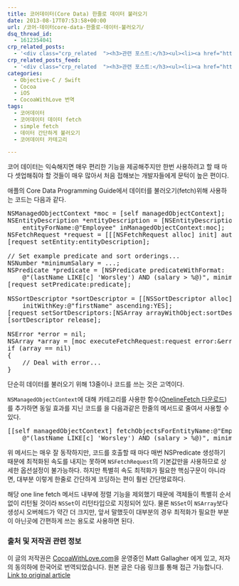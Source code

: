 ```yaml
---
title: 코어데이터(Core Data) 한줄로 데이터 불러오기
date: 2013-08-17T07:53:58+00:00
url: /코어-데이터core-data-한줄로-데이터-불러오기/
dsq_thread_id:
  - 1612354041
crp_related_posts:
  - '<div class="crp_related  "><h3>관련 포스트:</h3><ul><li><a href="https://www.letmecompile.com/kotlin-coroutine-vs-javascript-async-comparison/"     class="post-873"><span class="crp_title">JavaScript 개발자에게 Kotlin coroutine 10분만에 이해시키기</span></a></li><li><a href="https://www.letmecompile.com/swift-struct-vs-class-%ec%b0%a8%ec%9d%b4%ec%a0%90-%eb%b9%84%ea%b5%90-%eb%b6%84%ec%84%9d/"     class="post-706"><span class="crp_title">Swift struct vs. class 차이점 비교 분석</span></a></li><li><a href="https://www.letmecompile.com/redis-cluster-sentinel-overview/"     class="post-770"><span class="crp_title">레디스 클러스터, 센티넬 구성 및 동작 방식</span></a></li><li><a href="https://www.letmecompile.com/how-cloudflare-works/"     class="post-739"><span class="crp_title">클라우드플레어(Cloudflare) 동작 원리</span></a></li><li><a href="https://www.letmecompile.com/api-auth-jwt-jwk-explained/"     class="post-800"><span class="crp_title">API 서버 인증을 위한 JWT와 JWK 이해하기</span></a></li></ul><div class="crp_clear"></div></div>'
crp_related_posts_feed:
  - '<div class="crp_related  "><h3>관련 포스트:</h3><ul><li><a href="https://www.letmecompile.com/kotlin-coroutine-vs-javascript-async-comparison/"     class="post-873"><span class="crp_title">JavaScript 개발자에게 Kotlin coroutine 10분만에 이해시키기</span></a></li><li><a href="https://www.letmecompile.com/swift-struct-vs-class-%ec%b0%a8%ec%9d%b4%ec%a0%90-%eb%b9%84%ea%b5%90-%eb%b6%84%ec%84%9d/"     class="post-706"><span class="crp_title">Swift struct vs. class 차이점 비교 분석</span></a></li><li><a href="https://www.letmecompile.com/redis-cluster-sentinel-overview/"     class="post-770"><span class="crp_title">레디스 클러스터, 센티넬 구성 및 동작 방식</span></a></li><li><a href="https://www.letmecompile.com/how-cloudflare-works/"     class="post-739"><span class="crp_title">클라우드플레어(Cloudflare) 동작 원리</span></a></li><li><a href="https://www.letmecompile.com/api-auth-jwt-jwk-explained/"     class="post-800"><span class="crp_title">API 서버 인증을 위한 JWT와 JWK 이해하기</span></a></li></ul><div class="crp_clear"></div></div>'
categories:
  - Objective-C / Swift
  - Cocoa
  - iOS
  - CocoaWithLove 번역
tags:
  - 코어데이터
  - 코어데이터 데이터 fetch
  - simple fetch
  - 데이터 간단하게 불러오기
  - 코어데이터 카테고리

---
```

코어 데이터는 익숙해지면 매우 편리한 기능을 제공해주지만 한번 사용하려고 할 때 마다 셋업해줘야 할 것들이 매우 많아서 처음 접해보는 개발자들에게 문턱이 높은 편이다.

애플의 Core Data Programming Guide에서 데이터를 불러오기(fetch)위해 사용하는 코드는 다음과 같다.

<pre>NSManagedObjectContext *moc = [self managedObjectContext];
NSEntityDescription *entityDescription = [NSEntityDescription
    entityForName:@"Employee" inManagedObjectContext:moc];
NSFetchRequest *request = [[[NSFetchRequest alloc] init] autorelease];
[request setEntity:entityDescription];

// Set example predicate and sort orderings...
NSNumber *minimumSalary = ...;
NSPredicate *predicate = [NSPredicate predicateWithFormat:
    @"(lastName LIKE[c] 'Worsley') AND (salary &gt; %@)", minimumSalary];
[request setPredicate:predicate];

NSSortDescriptor *sortDescriptor = [[NSSortDescriptor alloc]
    initWithKey:@"firstName" ascending:YES];
[request setSortDescriptors:[NSArray arrayWithObject:sortDescriptor]];
[sortDescriptor release];

NSError *error = nil;
NSArray *array = [moc executeFetchRequest:request error:&error];
if (array == nil)
{
    // Deal with error...
}
</pre>

단순히 데이터를 불러오기 위해 13줄이나 코드를 쓰는 것은 고역이다.

`NSManagedObjectContext`에 대해 카테고리를 사용한 함수([OnelineFetch 다운로드][1])를 추가하면 동일 효과를 지닌 코드를 을 다음과같은 한줄의 메서드로 줄여서 사용할 수 있다.

<pre>[[self managedObjectContext] fetchObjectsForEntityName:@"Employee" withPredicate:
    @"(lastName LIKE[c] 'Worsley') AND (salary &gt; %@)", minimumSalary];
</pre>

위 메서드는 매우 잘 동작하지만, 코드를 호출할 때 마다 매번 NSPredicate 생성하기 때문에 최적화된 속도를 내지는 못하며 `NSFetchRequest`의 기본값만을 사용하므로 상세한 옵션설정이 불가능하다. 하지만 특별히 속도 최적화가 필요한 핵심구문이 아니라면, 대부분 이렇게 한줄로 간단하게 코딩하는 편이 훨씬 간단명료하다.

해당 one line fetch 메서드 내부에 정렬 기능을 제외했기 때문에 객체들이 특별히 순서없이 리턴될 것이라 `NSSet`이 리턴타입으로 지정되어 있다. 물론 `NSSet`이 `NSArray`보다 생성시 오버헤드가 약간 더 크지만, 앞서 말했듯이 대부분의 경우 최적화가 필요한 부분이 아닌곳에 간편하게 쓰는 용도로 사용하면 된다.

### 출처 및 저작권 관련 정보

이 글의 저작권은 [CocoaWithLove.com][2]을 운영중인 Matt Gallagher 에게 있고, 저자의 동의하에 한국어로 번역되었습니다. 원본 글은 다음 링크를 통해 접근 가능합니다.  
[Link to original article][3]

 [1]: /uploads/2013/08/OnelineFetch_category.zip ""
 [2]: http://www.cocoawithlove.com
 [3]: http://www.cocoawithlove.com/2008/03/core-data-one-line-fetch.html